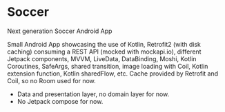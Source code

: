 # Soccer
Next generation Soccer Android App

Small Android App showcasing the use of Kotlin, Retrofit2 (with disk caching) consuming a REST API (mocked with mockapi.io), different Jetpack components, MVVM, LiveData, DataBinding, Moshi, Kotlin Coroutines, SafeArgs, shared transition, image loading with Coil, Kotlin extension function, Kotlin sharedFlow, etc. Cache provided by Retrofit and Coil, so no Room used for now.
- Data and presentation layer, no domain layer for now.
- No Jetpack compose for now.
